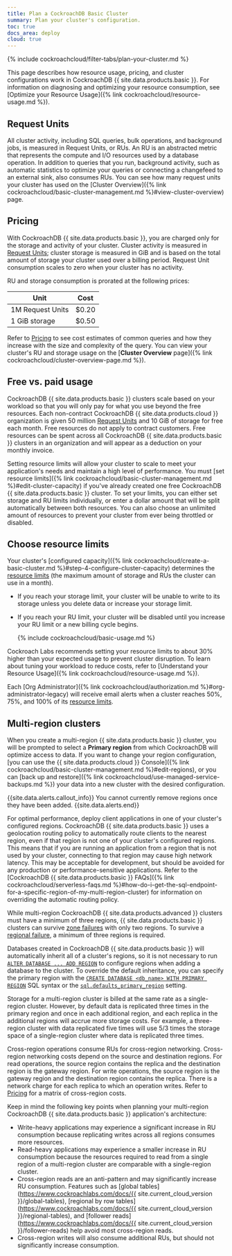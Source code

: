 ```yaml
---
title: Plan a CockroachDB Basic Cluster
summary: Plan your cluster's configuration.
toc: true
docs_area: deploy
cloud: true
---
```


{% include cockroachcloud/filter-tabs/plan-your-cluster.md %}

This page describes how resource usage, pricing, and cluster configurations work in CockroachDB {{ site.data.products.basic }}. For information on diagnosing and optimizing your resource consumption, see [Optimize your Resource Usage]({% link cockroachcloud/resource-usage.md %}).

## Request Units

All cluster activity, including SQL queries, bulk operations, and background jobs, is measured in Request Units, or RUs. An RU is an abstracted metric that represents the compute and I/O resources used by a database operation. In addition to queries that you run, background activity, such as automatic statistics to optimize your queries or connecting a changefeed to an external sink, also consumes RUs. You can see how many request units your cluster has used on the [Cluster Overview]({% link cockroachcloud/basic-cluster-management.md %}#view-cluster-overview) page.

## Pricing

With CockroachDB {{ site.data.products.basic }}, you are charged only for the storage and activity of your cluster. Cluster activity is measured in [Request Units](#request-units); cluster storage is measured in GiB and is based on the total amount of storage your cluster used over a billing period. Request Unit consumption scales to zero when your cluster has no activity.

RU and storage consumption is prorated at the following prices:

  Unit                    | Cost
  ------------------------|------
  1M Request Units        | $0.20
  1 GiB storage           | $0.50

Refer to [Pricing](https://cockroachlabs.com/pricing) to see cost estimates of common queries and how they increase with the size and complexity of the query. You can view your cluster's RU and storage usage on the [**Cluster Overview** page]({% link cockroachcloud/cluster-overview-page.md %}).

## Free vs. paid usage

CockroachDB {{ site.data.products.basic }} clusters scale based on your workload so that you will only pay for what you use beyond the free resources. Each non-contract CockroachDB {{ site.data.products.cloud }} organization is given 50 million [Request Units](#request-units) and 10 GiB of storage for free each month. Free resources do not apply to contract customers. Free resources can be spent across all CockroachDB {{ site.data.products.basic }} clusters in an organization and will appear as a deduction on your monthly invoice.

Setting resource limits will allow your cluster to scale to meet your application's needs and maintain a high level of performance. You must [set resource limits]({% link cockroachcloud/basic-cluster-management.md %}#edit-cluster-capacity) if you've already created one free CockroachDB {{ site.data.products.basic }} cluster. To set your limits, you can either set storage and RU limits individually, or enter a dollar amount that will be split automatically between both resources. You can also choose an unlimited amount of resources to prevent your cluster from ever being throttled or disabled.
  
## Choose resource limits

Your cluster's [configured capacity]({% link cockroachcloud/create-a-basic-cluster.md %}#step-4-configure-cluster-capacity) determines the [resource limits](https://www.cockroachlabs.com/docs/{{site.current_cloud_version}}/architecture/glossary#resource-limits) (the maximum amount of storage and RUs the cluster can use in a month).

- If you reach your storage limit, your cluster will be unable to write to its storage unless you delete data or increase your storage limit.
- If you reach your RU limit, your cluster will be disabled until you increase your RU limit or a new billing cycle begins.

  {% include cockroachcloud/basic-usage.md %}

Cockroach Labs recommends setting your resource limits to about 30% higher than your expected usage to prevent cluster disruption. To learn about tuning your workload to reduce costs, refer to [Understand your Resource Usage]({% link cockroachcloud/resource-usage.md %}).

Each [Org Administrator]({% link cockroachcloud/authorization.md %}#org-administrator-legacy) will receive email alerts when a cluster reaches 50%, 75%, and 100% of its [resource limits](https://www.cockroachlabs.com/docs/{{site.current_cloud_version}}/architecture/glossary#resource-limits).

## Multi-region clusters

When you create a multi-region {{ site.data.products.basic }} cluster, you will be prompted to select a **Primary region** from which CockroachDB will optimize access to data. If you want to change your region configuration, [you can use the {{ site.data.products.cloud }} Console]({% link cockroachcloud/basic-cluster-management.md %}#edit-regions), or you can [back up and restore]({% link cockroachcloud/use-managed-service-backups.md %}) your data into a new cluster with the desired configuration. 

{{site.data.alerts.callout_info}}
You cannot currently remove regions once they have been added.
{{site.data.alerts.end}}

For optimal performance, deploy client applications in one of your cluster's configured regions. CockroachDB {{ site.data.products.basic }} uses a geolocation routing policy to automatically route clients to the nearest region, even if that region is not one of your cluster's configured regions. This means that if you are running an application from a region that is not used by your cluster, connecting to that region may cause high network latency. This may be acceptable for development, but should be avoided for any production or performance-sensitive applications. Refer to the [CockroachDB {{ site.data.products.basic }} FAQs]({% link cockroachcloud/serverless-faqs.md %}#how-do-i-get-the-sql-endpoint-for-a-specific-region-of-my-multi-region-cluster) for information on overriding the automatic routing policy.

While multi-region CockroachDB {{ site.data.products.advanced }} clusters must have a minimum of three regions, {{ site.data.products.basic }} clusters can survive [zone failures](https://www.cockroachlabs.com/docs/{{site.current_cloud_version}}/multiregion-survival-goals#survive-zone-failures) with only two regions. To survive a [regional failure](https://www.cockroachlabs.com/docs/{{site.current_cloud_version}}/multiregion-survival-goals#survive-region-failures), a minimum of three regions is required.

Databases created in CockroachDB {{ site.data.products.basic }} will automatically inherit all of a cluster's regions, so it is not necessary to run [`ALTER DATABASE ... ADD REGION`](https://www.cockroachlabs.com/docs/{{site.current_cloud_version}}/alter-database#add-region) to configure regions when adding a database to the cluster. To override the default inheritance, you can specify the primary region with the [`CREATE DATABASE <db_name> WITH PRIMARY REGION`](https://www.cockroachlabs.com/docs/{{site.current_cloud_version}}/create-database) SQL syntax or the [`sql.defaults_primary_region`](https://www.cockroachlabs.com/docs/{{site.current_cloud_version}}/cluster-settings#setting-sql-defaults-primary-region) setting.

Storage for a multi-region cluster is billed at the same rate as a single-region cluster. However, by default data is replicated three times in the primary region and once in each additional region, and each replica in the additional regions will accrue more storage costs. For example, a three-region cluster with data replicated five times will use 5/3 times the storage space of a single-region cluster where data is replicated three times.

Cross-region operations consume RUs for cross-region networking. Cross-region networking costs depend on the source and destination regions. For read operations, the source region contains the replica and the destination region is the gateway region. For write operations, the source region is the gateway region and the destination region contains the replica. There is a network charge for each replica to which an operation writes. Refer to [Pricing](https://www.cockroachlabs.com/pricing) for a matrix of cross-region costs.

Keep in mind the following key points when planning your multi-region CockroachDB {{ site.data.products.basic }} application's architecture:

- Write-heavy applications may experience a significant increase in RU consumption because replicating writes across all regions consumes more resources.
- Read-heavy applications may experience a smaller increase in RU consumption because the resources required to read from a single region of a multi-region cluster are comparable with a single-region cluster.
- Cross-region reads are an anti-pattern and may significantly increase RU consumption. Features such as [global tables](https://www.cockroachlabs.com/docs/{{ site.current_cloud_version }}/global-tables), [regional by row tables](https://www.cockroachlabs.com/docs/{{ site.current_cloud_version }}/regional-tables), and [follower reads](https://www.cockroachlabs.com/docs/{{ site.current_cloud_version }}/follower-reads) help avoid most cross-region reads.
- Cross-region writes will also consume additional RUs, but should not significantly increase consumption.

